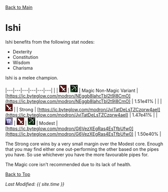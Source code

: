 [Back to Main](index.md)

# Ishi

Ishi benefits from the following stat nodes:

* Dexterity
* Constitution
* Wisdom
* Charisma

Ishi is a melee champion.

|---|---|---|---|---|---|
|   | ![Melee Icon](images\melee.png) | ![Ranged Icon](images\ranged.png) | Magic Non-Magic Variant | [https://ic.byteglow.com/modron/NEggb8lahcTbI2t9l8CmO](https://ic.byteglow.com/modron/NEggb8lahcTbI2t9l8CmO) | 1.51e41% |
|   | ![Melee Icon](images\melee.png) |   | Strong  | [https://ic.byteglow.com/modron/JviTatDeLsTZCzprw4aeI](https://ic.byteglow.com/modron/JviTatDeLsTZCzprw4aeI) | 1.47e41% |
| ![Magic Icon](images\magic.png) | ![Melee Icon](images\melee.png) | ![Ranged Icon](images\ranged.png) | Modest  | [https://ic.byteglow.com/modron/G6VezXEgRas4EsTfbUfw0](https://ic.byteglow.com/modron/G6VezXEgRas4EsTfbUfw0) | 1.50e40% |

The Strong core wins by a very small margin over the Modest core. Enough that you may find either one out-performing the other based on the pipes you have. So use whichever you have the more favourable pipes for.

The Magic core isn't recommended due to its lack of health.

[Back to Top](#top)

*Last Modified: {{ site.time }}*